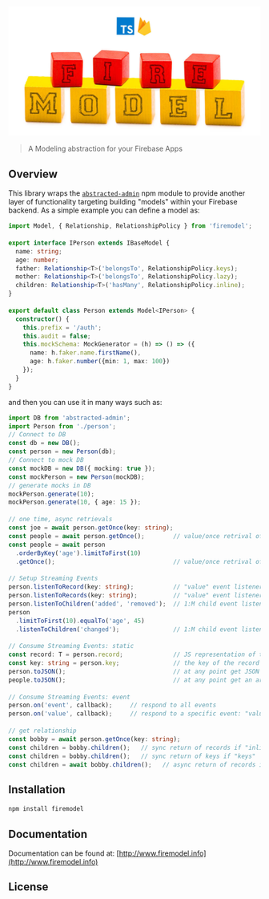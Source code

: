 ![logo](docs/images/logo.jpg)

> A Modeling abstraction for your Firebase Apps

## Overview

This library wraps the [`abstracted-admin`](https://www.abstracted-admin.com/) npm module to provide another layer of functionality targeting building "models" within your Firebase backend. As a simple example you can define a model as: 

```ts
import Model, { Relationship, RelationshipPolicy } from 'firemodel';

export interface IPerson extends IBaseModel {
  name: string;
  age: number;
  father: Relationship<T>('belongsTo', RelationshipPolicy.keys);
  mother: Relationship<T>('belongsTo', RelationshipPolicy.lazy);
  children: Relationship<T>('hasMany', RelationshipPolicy.inline);
}

export default class Person extends Model<IPerson> {
  constructor() {
    this.prefix = '/auth';
    this.audit = false;
    this.mockSchema: MockGenerator = (h) => () => ({
      name: h.faker.name.firstName(),
      age: h.faker.number({min: 1, max: 100})
    });
  }
}
```

and then you can use it in many ways such as:

```ts
import DB from 'abstracted-admin';
import Person from './person';
// Connect to DB
const db = new DB();
const person = new Person(db);
// Connect to mock DB
const mockDB = new DB({ mocking: true });
const mockPerson = new Person(mockDB);
// generate mocks in DB
mockPerson.generate(10);
mockPerson.generate(10, { age: 15 });

// one time, async retrievals 
const joe = await person.getOnce(key: string);
const people = await person.getOnce();        // value/once retrival of all records
const people = await person
  .orderByKey('age').limitToFirst(10)
  .getOnce();                                 // value/once retrival of filtered/sorted records

// Setup Streaming Events
person.listenToRecord(key: string);           // "value" event listener on individual record
person.listenToRecords(key: string);          // "value" event listener on list of records
person.listenToChildren('added', 'removed');  // 1:M child event listeners
person
  .limitToFirst(10).equalTo('age', 45)
  .listenToChildren('changed');               // 1:M child event listeners with query attached

// Consume Streaming Events: static
const record: T = person.record;              // JS representation of the record (no key in record)
const key: string = person.key;               // the key of the record (if a list-view then blank)
person.toJSON();                              // at any point get JSON hash an individual record
people.toJSON();                              // at any point get an array of records with key included in hash record

// Consume Streaming Events: event
person.on('event', callback);     // respond to all events
person.on('value', callback);     // respond to a specific event: "value", "child_added", etc.

// get relationship
const bobby = await person.getOnce(key: string);
const children = bobby.children();   // sync return of records if "inline"
const children = bobby.children();   // sync return of keys if "keys"
const children = await bobby.children();   // async return of records if "lazy"
```

## Installation

```sh
npm install firemodel
```

## Documentation

Documentation can be found at: [http://www.firemodel.info](http://www.firemodel.info)

## License
